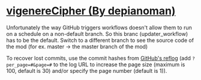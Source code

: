 # [vigenereCipher (By depianoman)](https://github.com/depianoman/vigenereCipher)

Unfortunately the way GitHub triggers workflows doesn't allow them to run on a schedule on a non-default branch. So this branc (updater_workflow) has to be the default. Switch to a different branch to see the source code of the mod (for ex. master -> the master branch of the mod)

To recover lost commits, use the commit hashes from [GitHub's reflog](https://api.github.com/repos/KtaneModules/vigenereCipher-depianoman/events) (add `?per_page=#&page=#` to the log URL to increase the page size (maximum is 100, default is 30) and/or specify the page number (default is 1)).
